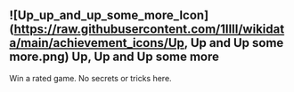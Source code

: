 ## ![Up_up_and_up_some_more_Icon](https://raw.githubusercontent.com/1IlIl/wikidata/main/achievement_icons/Up, Up and Up some more.png) Up, Up and Up some more 





Win a rated game. No secrets or tricks here.

